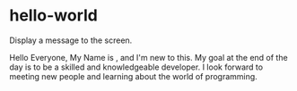 # hello-world
Display a message to the screen.

Hello Everyone, My Name is , and I'm new to this. My goal at the end of the day is to be a skilled and knowledgeable developer. I look forward to meeting new people and learning about the world of programming.  
